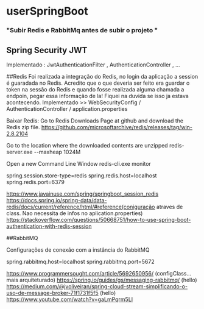# userSpringBoot 

### "Subir Redis e RabbitMq antes de subir o projeto "

## Spring Security JWT
Implementado : JwtAuthenticationFilter , AuthenticationController , ...

##Redis
Foi realizada a integração do Redis, no login da aplicação a session é guaradada no Redis.
Acredito que o que deveria ser feito era guardar o token na sessão do Redis e quando fosse realizada alguma chamada a endpoin,
pegar essa informação de la! Fiquei na duvida se isso ja estava acontecendo. 
Implementado >>
WebSecurityConfig / AuthenticationController / application.properties

Baixar Redis:
Go to Redis Downloads Page at github and download the Redis zip file.
    https://github.com/microsoftarchive/redis/releases/tag/win-2.8.2104

Go to the location where the downloaded contents are unzipped
    redis-server.exe --maxheap 1024M

Open a new Command Line Window
    redis-cli.exe
    monitor


spring.session.store-type=redis
spring.redis.host=localhost
spring.redis.port=6379

https://www.javainuse.com/spring/springboot_session_redis
https://docs.spring.io/spring-data/data-redis/docs/current/reference/html/#reference(coniguração atraves de class. Nao necessita de infos no aplication.properties)
https://stackoverflow.com/questions/50668751/how-to-use-spring-boot-authentication-with-redis-session

##RabbitMQ

Configurações de conexão com a instância do RabbitMQ

spring.rabbitmq.host=localhost
spring.rabbitmq.port=5672

https://www.programmersought.com/article/5692650956/ (configClass... mais arquiteturado)
https://spring.io/guides/gs/messaging-rabbitmq/ (hello)
https://medium.com/@jvoliveiran/spring-cloud-stream-simplificando-o-uso-de-message-broker-71f1731f5f5 (hello)
https://www.youtube.com/watch?v=gaLmPqrm5LI 